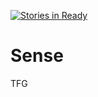 [![Stories in Ready](https://badge.waffle.io/basestylo/sense.png?label=ready&title=Ready)](https://waffle.io/basestylo/sense)
# Sense
TFG
